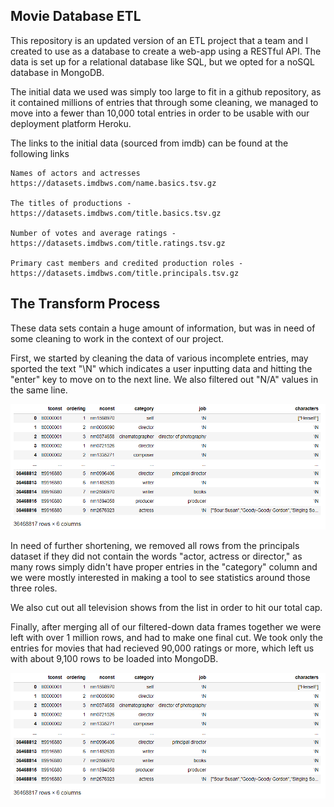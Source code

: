## Movie Database ETL

This repository is an updated version of an ETL project that a team and I created to use as a database to create a web-app using a RESTful API. The data is set up for a relational database like SQL, but we opted for a noSQL database in MongoDB.

The initial data we used was simply too large to fit in a github repository, as it contained millions of entries that through some cleaning, we managed to move into a fewer than 10,000 total entries in order to be usable with our deployment platform Heroku.

The links to the initial data (sourced from imdb) can be found at the following links 

    Names of actors and actresses https://datasets.imdbws.com/name.basics.tsv.gz

    The titles of productions - https://datasets.imdbws.com/title.basics.tsv.gz

    Number of votes and average ratings - https://datasets.imdbws.com/title.ratings.tsv.gz

    Primary cast members and credited production roles - https://datasets.imdbws.com/title.principals.tsv.gz

## The Transform Process

These data sets contain a huge amount of information, but was in need of some cleaning to work in the context of our project.

First, we started by cleaning the data of various incomplete entries, may sported the text "\N" which indicates a user inputting data and hitting the "enter" key to move on to the next line. We also filtered out "N/A" values in the same line.

![principles-data](Images\PrincipalsData.png)

In need of further shortening, we removed all rows from the principals dataset if they did not contain the words "actor, actress or director," as many rows simply didn't have proper entries in the "category" column and we were mostly interested in making a tool to see statistics around those three roles.

We also cut out all television shows from the list in order to hit our total cap.

Finally, after merging all of our filtered-down data frames together we were left with over 1 million rows, and had to make one final cut. We took only the entries for movies that had recieved 90,000 ratings or more, which left us with about 9,100 rows to be loaded into MongoDB.

![final-data](Images\PrincipalsData.png)